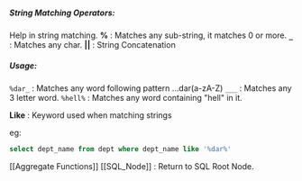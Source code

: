 ##### String Matching Operators:
Help in string matching.
**%** : Matches any sub-string, it matches 0 or more.
**`_`**  : Matches any char.
**||** : String Concatenation
##### Usage:
`%dar_` : Matches any word following pattern ...dar(a-zA-Z)
`___` : Matches any 3 letter word.
`%hell%` : Matches any word containing "hell" in it.

**Like** : Keyword used when matching strings

eg:
```sql
select dept_name from dept where dept_name like '%dar%'
```

[[Aggregate Functions]]
[[SQL_Node]] : Return to  SQL Root Node.